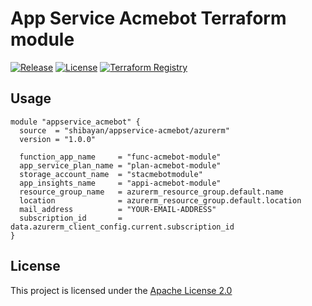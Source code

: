 # App Service Acmebot Terraform module

[![Release](https://img.shields.io/github/release/shibayan/terraform-azurerm-appservice-acmebot.svg)](https://github.com/shibayan/terraform-azurerm-appservice-acmebot/releases/latest)
[![License](https://img.shields.io/github/license/shibayan/terraform-azurerm-appservice-acmebot.svg)](https://github.com/shibayan/terraform-azurerm-appservice-acmebot/blob/master/LICENSE)
[![Terraform Registry](https://img.shields.io/badge/terraform-registry-5c4ee5.svg)](https://registry.terraform.io/modules/shibayan/appservice-acmebot/azurerm/latest)

## Usage

```hcl
module "appservice_acmebot" {
  source  = "shibayan/appservice-acmebot/azurerm"
  version = "1.0.0"

  function_app_name     = "func-acmebot-module"
  app_service_plan_name = "plan-acmebot-module"
  storage_account_name  = "stacmebotmodule"
  app_insights_name     = "appi-acmebot-module"
  resource_group_name   = azurerm_resource_group.default.name
  location              = azurerm_resource_group.default.location
  mail_address          = "YOUR-EMAIL-ADDRESS"
  subscription_id       = data.azurerm_client_config.current.subscription_id
}
```

## License

This project is licensed under the [Apache License 2.0](https://github.com/shibayan/terraform-azurerm-appservice-acmebot/blob/master/LICENSE)
